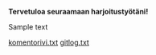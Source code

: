 **Tervetuloa seuraamaan harjoitustyötäni!**

Sample text







[komentorivi.txt](https://github.com/TheMorshu/otm-harjoitustyo/blob/master/laskarit/viikko1/komentorivi.txt)
[gitlog.txt](https://github.com/TheMorshu/otm-harjoitustyo/blob/master/laskarit/viikko1/gitlog.txt)



